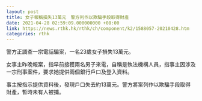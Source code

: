```yaml
---
layout: post
title: 女子報稱損失13萬元　警方列作以欺騙手段取得財產
date: 2021-04-28 02:59:09.000000000 +08:00
link: https://news.rthk.hk/rthk/ch/component/k2/1588057-20210428.htm
categories: rthk
---
```


警方正調查一宗電話騙案，一名23歲女子損失13萬元。 

女事主昨晚報案，指早前接獲兩名男子來電，自稱是執法機構人員，指事主因涉及一宗刑事案件，要求她提供兩個銀行戶口及登入資料。

事主按指示提供資料後，發現戶口失去約13萬元。警方將案列作以欺騙手段取得財產，暫時未有人被捕。
